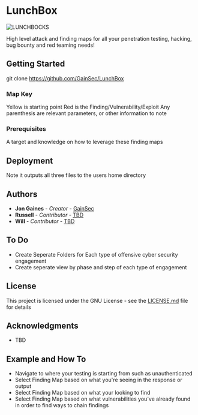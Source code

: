 # LunchBox
![LUNCHBOCKS](https://gainsec.com/wp-content/uploads/2023/12/L.U.N.C.H.B.O.C.K.S.png)

High level attack and finding maps for all your penetration testing, hacking, bug bounty and red teaming needs!

## Getting Started

git clone https://github.com/GainSec/LunchBox 

### Map Key

Yellow is starting point
Red is the Finding/Vulnerability/Exploit
Any parenthesis are relevant parameters, or other information to note

### Prerequisites

A target and knowledge on how to leverage these finding maps

## Deployment

Note it outputs all three files to the users home directory

## Authors

* **Jon Gaines** - *Creator* - [GainSec](https://github.com/GainSec)
* **Russell** - *Contributor* - [TBD](TBD)
* **Will** - *Contributor* - [TBD](TBD)

## To Do

* Create Seperate Folders for Each type of offensive cyber security engagement
* Create seperate view by phase and step of each type of engagement

## License

This project is licensed under the GNU License - see the [LICENSE.md](LICENSE.md) file for details

## Acknowledgments

* TBD

## Example and How To

* Navigate to where your testing is starting from such as unauthenticated
* Select Finding Map based on what you're seeing in the response or output
* Select Finding Map based on what your looking to find
* Select Finding Map based on what vulnerabilities you've already found in order to find ways to chain findings
